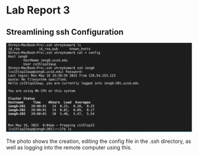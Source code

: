 # Lab Report 3

## Streamlining ssh Configuration

![Image](streamlining1.png)

The photo shows the creation, editing the config file in the .ssh directory, as well as logging into the remote computer using this.


